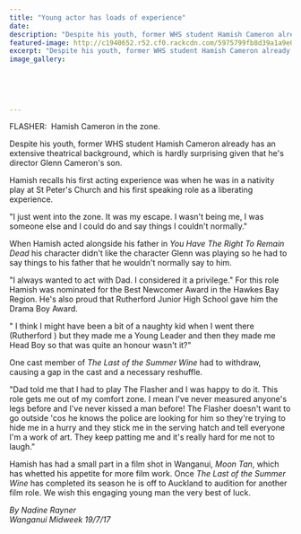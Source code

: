 ```yaml
---
title: "Young actor has loads of experience"
date: 
description: "Despite his youth, former WHS student Hamish Cameron already has an extensive theatrical background..."
featured-image: http://c1940652.r52.cf0.rackcdn.com/5975799fb8d39a1a9e000a3e/Hamish-Cameron-photo-of-ex-re-acting-midweek-19-July.jpg
excerpt: "Despite his youth, former WHS student Hamish Cameron already has an extensive theatrical background."
image_gallery:
    
    
    
    
    
---
```


<p>FLASHER: &nbsp;Hamish Cameron in the zone.</p>
<p>Despite his youth, former WHS student&nbsp;Hamish Cameron already has an extensive theatrical background, which is hardly surprising given that he's director Glenn Cameron's son.</p>
<p class="element element-paragraph">Hamish recalls his first acting experience was when he was in a nativity play at St Peter's Church and his first speaking role as a liberating experience.</p>
<p class="element element-paragraph">"I just went into the zone. It was my escape. I wasn't being me, I was someone else and I could do and say things I couldn't normally."</p>
<p class="element element-paragraph">When Hamish acted alongside his father in&nbsp;<em>You Have The Right To Remain Dead</em>&nbsp;his character didn't like the character Glenn was playing so he had to say things to his father that he wouldn't normally say to him.</p>
<p class="element element-paragraph">"I always wanted to act with Dad. I considered it a privilege." For this role Hamish was nominated for the Best Newcomer Award in the Hawkes Bay Region. He's also proud that Rutherford Junior High School gave him the Drama Boy Award.</p>
<p class="element element-paragraph">" I think I might have been a bit of a naughty kid when I went there (Rutherford ) but they made me a Young Leader and then they made me Head Boy so that was quite an honour wasn't it?"</p>
<p class="element element-paragraph">One cast member of&nbsp;<em>The Last of the Summer Wine</em>&nbsp;had to withdraw, causing a gap in the cast and a necessary reshuffle.</p>
<p class="element element-paragraph">"Dad told me that I had to play The Flasher and I was happy to do it. This role gets me out of my comfort zone. I mean I've never measured anyone's legs before and I've never kissed a man before! The Flasher doesn't want to go outside 'cos he knows the police are looking for him so they're trying to hide me in a hurry and they stick me in the serving hatch and tell everyone I'm a work of art. They keep patting me and it's really hard for me not to laugh."</p>
<p class="element element-paragraph"><span>Hamish has had a small part in a film shot in Wanganui,&nbsp;</span><em>Moon Tan</em><span>, which has whetted his appetite for more film work. Once&nbsp;</span><em>The Last of the Summer Wine</em><span>&nbsp;has completed its season he is off to Auckland to audition for another film role. We wish this engaging young man the very best of luck.</span></p>
<p><em>By Nadine Rayner</em><br /><em>Wanganui Midweek 19/7/17</em></p>

